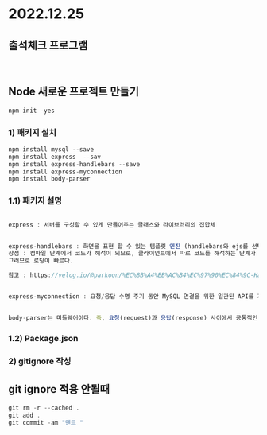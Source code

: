 # 2022.12.25

## 출석체크 프로그램 
<br/>

## Node 새로운 프로젝트 만들기 

```js
npm init -yes

```

### 1) 패키지 설치 

``` js 
npm install mysql --save
npm install express  --sav
npm install express-handlebars --save
npm install express-myconnection
npm install body-parser
``` 

### 1.1) 패키지 설명 

``` js

express : 서버를 구성할 수 있게 만들어주는 클래스와 라이브러리의 집합체 

``` 

``` js

express-handlebars : 화면을 표현 할 수 있는 템플릿 엔진 (handlebars와 ejs를 선택)
장점 : 컴파일 단계에서 코드가 해석이 되므로, 클라이언트에서 따로 코드를 해석하는 단계가 필요없다. 
그러므로 로딩이 빠르다.

참고 : https://velog.io/@parkoon/%EC%8B%A4%EB%AC%B4%EC%97%90%EC%84%9C-Handlebars-%EC%82%AC%EC%9A%A9%ED%95%98%EA%B8%B0-feat-express

```

``` js 

express-myconnection : 요청/응답 수명 주기 동안 MySQL 연결을 위한 일관된 API를 제공합니다.

``` 

``` js 

body-parser는 미들웨어이다. 즉, 요청(request)과 응답(response) 사이에서 공통적인 기능을 수행하는 소프트웨어이다. 그렇다면 역할은 무엇일까? 바로 요청의 본문을 지정한 형태로 파싱해주는 미들웨어이다.

```

### 1.2) Package.json 


### 2) gitignore 작성



## git ignore 적용 안될때 

``` js
git rm -r --cached .
git add .
git commit -am "멘트 "
``` 

